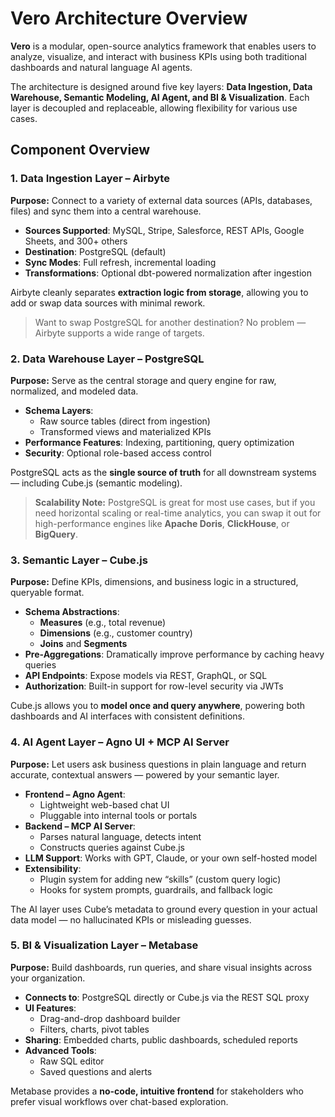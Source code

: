 # Vero Architecture Overview

**Vero** is a modular, open-source analytics framework that enables users to analyze, visualize, and interact with business KPIs using both traditional dashboards and natural language AI agents.

The architecture is designed around five key layers: **Data Ingestion, Data Warehouse, Semantic Modeling, AI Agent, and BI & Visualization**. Each layer is decoupled and replaceable, allowing flexibility for various use cases.

## Component Overview

### 1. Data Ingestion Layer – **Airbyte**

**Purpose:** Connect to a variety of external data sources (APIs, databases, files) and sync them into a central warehouse.

- **Sources Supported**: MySQL, Stripe, Salesforce, REST APIs, Google Sheets, and 300+ others
- **Destination**: PostgreSQL (default)
- **Sync Modes**: Full refresh, incremental loading
- **Transformations**: Optional dbt-powered normalization after ingestion

Airbyte cleanly separates **extraction logic from storage**, allowing you to add or swap data sources with minimal rework.

> Want to swap PostgreSQL for another destination? No problem — Airbyte supports a wide range of targets.

### 2. Data Warehouse Layer – **PostgreSQL**

**Purpose:** Serve as the central storage and query engine for raw, normalized, and modeled data.

- **Schema Layers**:
  - Raw source tables (direct from ingestion)
  - Transformed views and materialized KPIs
- **Performance Features**: Indexing, partitioning, query optimization
- **Security**: Optional role-based access control

PostgreSQL acts as the **single source of truth** for all downstream systems — including Cube.js (semantic modeling).

> **Scalability Note:** PostgreSQL is great for most use cases, but if you need horizontal scaling or real-time analytics, you can swap it out for high-performance engines like **Apache Doris**, **ClickHouse**, or **BigQuery**.

### 3. Semantic Layer – **Cube.js**

**Purpose:** Define KPIs, dimensions, and business logic in a structured, queryable format.

- **Schema Abstractions**:
  - **Measures** (e.g., total revenue)
  - **Dimensions** (e.g., customer country)
  - **Joins** and **Segments**
- **Pre-Aggregations**: Dramatically improve performance by caching heavy queries
- **API Endpoints**: Expose models via REST, GraphQL, or SQL
- **Authorization**: Built-in support for row-level security via JWTs

Cube.js allows you to **model once and query anywhere**, powering both dashboards and AI interfaces with consistent definitions.

### 4. AI Agent Layer – **Agno UI + MCP AI Server**

**Purpose:** Let users ask business questions in plain language and return accurate, contextual answers — powered by your semantic layer.

- **Frontend – Agno Agent**:
  - Lightweight web-based chat UI
  - Pluggable into internal tools or portals
- **Backend – MCP AI Server**:
  - Parses natural language, detects intent
  - Constructs queries against Cube.js
- **LLM Support**: Works with GPT, Claude, or your own self-hosted model
- **Extensibility**:
  - Plugin system for adding new “skills” (custom query logic)
  - Hooks for system prompts, guardrails, and fallback logic

The AI layer uses Cube’s metadata to ground every question in your actual data model — no hallucinated KPIs or misleading guesses.

### 5. BI & Visualization Layer – **Metabase**

**Purpose:** Build dashboards, run queries, and share visual insights across your organization.

- **Connects to**: PostgreSQL directly or Cube.js via the REST SQL proxy
- **UI Features**:
  - Drag-and-drop dashboard builder
  - Filters, charts, pivot tables
- **Sharing**: Embedded charts, public dashboards, scheduled reports
- **Advanced Tools**:
  - Raw SQL editor
  - Saved questions and alerts

Metabase provides a **no-code, intuitive frontend** for stakeholders who prefer visual workflows over chat-based exploration.
